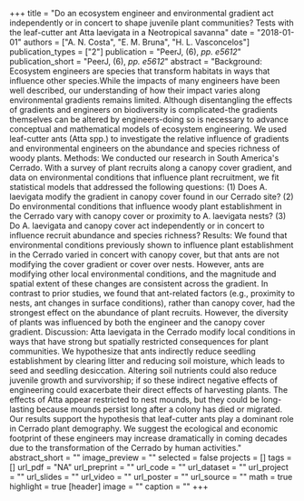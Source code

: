+++
title = "Do an ecosystem engineer and environmental gradient act independently or in concert to shape juvenile plant communities? Tests with the leaf-cutter ant Atta laevigata in a Neotropical savanna"
date = "2018-01-01"
authors = ["A. N. Costa", "E. M. Bruna", "H. L. Vasconcelos"]
publication_types = ["2"]
publication = "PeerJ, (6), _pp. e5612_"
publication_short = "PeerJ, (6), _pp. e5612_"
abstract = "Background: Ecosystem engineers are species that transform habitats in ways that influence other species.While the impacts of many engineers have been well described, our understanding of how their impact varies along environmental gradients remains limited. Although disentangling the effects of gradients and engineers on biodiversity is complicated-the gradients themselves can be altered by engineers-doing so is necessary to advance conceptual and mathematical models of ecosystem engineering. We used leaf-cutter ants (Atta spp.) to investigate the relative influence of gradients and environmental engineers on the abundance and species richness of woody plants. Methods: We conducted our research in South America's Cerrado. With a survey of plant recruits along a canopy cover gradient, and data on environmental conditions that influence plant recruitment, we fit statistical models that addressed the following questions: (1) Does A. laevigata modify the gradient in canopy cover found in our Cerrado site? (2) Do environmental conditions that influence woody plant establishment in the Cerrado vary with canopy cover or proximity to A. laevigata nests? (3) Do A. laevigata and canopy cover act independently or in concert to influence recruit abundance and species richness? Results: We found that environmental conditions previously shown to influence plant establishment in the Cerrado varied in concert with canopy cover, but that ants are not modifying the cover gradient or cover over nests. However, ants are modifying other local environmental conditions, and the magnitude and spatial extent of these changes are consistent across the gradient. In contrast to prior studies, we found that ant-related factors (e.g., proximity to nests, ant changes in surface conditions), rather than canopy cover, had the strongest effect on the abundance of plant recruits. However, the diversity of plants was influenced by both the engineer and the canopy cover gradient. Discussion: Atta laevigata in the Cerrado modify local conditions in ways that have strong but spatially restricted consequences for plant communities. We hypothesize that ants indirectly reduce seedling establishment by clearing litter and reducing soil moisture, which leads to seed and seedling desiccation. Altering soil nutrients could also reduce juvenile growth and survivorship; if so these indirect negative effects of engineering could exacerbate their direct effects of harvesting plants. The effects of Atta appear restricted to nest mounds, but they could be long-lasting because mounds persist long after a colony has died or migrated. Our results support the hypothesis that leaf-cutter ants play a dominant role in Cerrado plant demography. We suggest the ecological and economic footprint of these engineers may increase dramatically in coming decades due to the transformation of the Cerrado by human activities."
abstract_short = ""
image_preview = ""
selected = false
projects = []
tags = []
url_pdf = "NA"
url_preprint = ""
url_code = ""
url_dataset = ""
url_project = ""
url_slides = ""
url_video = ""
url_poster = ""
url_source = ""
math = true
highlight = true
[header]
image = ""
caption = ""
+++
